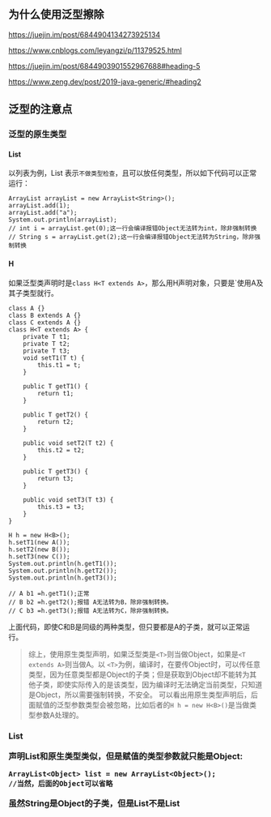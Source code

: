 ## 为什么使用泛型擦除
https://juejin.im/post/6844904134273925134

https://www.cnblogs.com/leyangzi/p/11379525.html

https://juejin.im/post/6844903901552967688#heading-5

https://www.zeng.dev/post/2019-java-generic/#heading2


## 泛型的注意点
### 泛型的原生类型
#### List<T>
以列表为例，List 表示`不做类型检查`，且可以放任何类型，所以如下代码可以正常运行：
```
ArrayList arrayList = new ArrayList<String>();
arrayList.add(1);
arrayList.add("a");
System.out.println(arrayList);
// int i = arrayList.get(0);这一行会编译报错Object无法转为int，除非强制转换
// String s = arrayList.get(2);这一行会编译报错Object无法转为String，除非强制转换
```
#### H<T extends A>
如果泛型类声明时是`class H<T extends A>`，那么用H声明对象，只要是`使用A及其子类型就行。
```
class A {}
class B extends A {}
class C extends A {}
class H<T extends A> {
    private T t1;
    private T t2;
    private T t3;
    void setT1(T t) {
        this.t1 = t;
    }

    public T getT1() {
        return t1;
    }

    public T getT2() {
        return t2;
    }

    public void setT2(T t2) {
        this.t2 = t2;
    }

    public T getT3() {
        return t3;
    }

    public void setT3(T t3) {
        this.t3 = t3;
    }
}

H h = new H<B>();
h.setT1(new A());
h.setT2(new B());
h.setT3(new C());
System.out.println(h.getT1());
System.out.println(h.getT2());
System.out.println(h.getT3());

// A b1 =h.getT1();正常
// B b2 =h.getT2();报错 A无法转为B，除非强制转换。
// C b3 =h.getT3();报错 A无法转为C，除非强制转换。
```
上面代码，即使C和B是同级的两种类型，但只要都是A的子类，就可以正常运行。

> 综上，使用原生类型声明，如果泛型类是`<T>`则当做Object，如果是`<T extends A>`则当做A。以 `<T>`为例，编译时，在要传Object时，可以传任意类型，因为任意类型都是Object的子类；但是获取到Object却不能转为其他子类，即使实际传入的是该类型，因为编译时无法确定当前类型，只知道是Object，所以需要强制转换，不安全。
可以看出用原生类型声明后，后面赋值的泛型参数类型会被忽略，比如后者的`H h = new H<B>()`是当做类型参数A处理的。
### List<Object>
声明List<Object>和原生类型类似，但是赋值的类型参数就只能是Object:
```
ArrayList<Object> list = new ArrayList<Object>();
//当然，后面的Object可以省略
```
虽然String是Object的子类，但是List<String>不是List<Object>的子类，所以如下会编译时报错：
```
ArrayList<Object> list=new ArrayList<String>();//编译报错
```
因为如果能编译通过，那么list就能放非String的对象而产生错误。
这种情况和数组的如下类似，只是数组没有编译时报错，而是运行时报错：
```
Object[] objects = new String[10];
objects[0] = Boolean.FALSE;//运行时错误
```
### 3. List<?>
用List<?>声明对象，表示可以是任意的某一类型
```
List<?> list = new ArrayList<String>();

void foo(List<?> list){
        
}
```
但是此时将无法使用传入泛型类型对象的方法，除非传入null；返回泛型类型对象的方法将无法赋值给任何变量。所以只有在不关心类型的时候才使用<?>

## 泛型 协变和逆变
Java的泛型本身具有「不可变性 Invariance」，也就是
```
List<Integer> 不是 List<Number> 的子类
```

Java的数组是协变的，举例：Integer 是 Number 的子类，所以在要求是 Number[] 的地方可以传递 Integer[]

> 协变（即F是C的父类，f(F)是f(C)的父类）

而Java的泛型要实现协变，需要借助 ? extends 来实现
```
List<Integer> 是 List<? extends Number> 的子类
```
此时只能读，不能写。因为知道是Number的子类，所以可以当作Number类型读，但是却不能写入，因为不能确定具体是Number的哪种子类


> 逆变（即F是C的父类，f(C)是f(F)的父类）

借助 ? super 实现逆变
```
List<Object> 是 List<? super Number> 的子类
```
此时只能写，不能读。同理

只能从中读取的对象为生产者，并称那些你只能写入的对象为消费者。所以泛型协变就是生产者，泛型逆变就是消费者

### 注意点
泛型静态方法，泛型需要自行定义，无法依赖于类的泛型。例如：
```
class MyClass<T>{
    statc <T> T getData(T t){
        return t;
    }
}
```
使用时调用 MyClass.getData("示例")，无法使用MyClass<String>.getData("错误")，因为静态方法的泛型不能访问到类定义的泛型